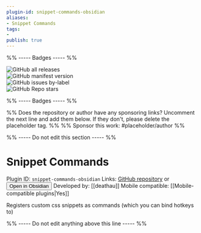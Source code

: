```yaml
---
plugin-id: snippet-commands-obsidian
aliases:
- Snippet Commands
tags: 
- 
publish: true
---
```


%% ----- Badges ----- %%

![GitHub all releases](https://img.shields.io/github/downloads/deathau/snippet-commands-obsidian/total?color=573E7A&logo=github&style=for-the-badge)   
![GitHub manifest version](https://img.shields.io/github/manifest-json/v/deathau/snippet-commands-obsidian?color=573E7A&logo=github&style=for-the-badge)   
![GitHub issues by-label](https://img.shields.io/github/issues/deathau/snippet-commands-obsidian/help%20wanted?color=573E7A&logo=github&style=for-the-badge)   
![GitHub Repo stars](https://img.shields.io/github/stars/deathau/snippet-commands-obsidian?color=573E7A&logo=github&style=for-the-badge)

%% ----- Badges ----- %%

%% Does the repository or author have any sponsoring links? Uncomment the next line and add them below. If they don't, please delete the placeholder tag. %%
%% Sponsor this work: #placeholder/author %%

%% ----- Do not edit this section ----- %%

# Snippet Commands

Plugin ID: `snippet-commands-obsidian`
Links: [GitHub repository](https://github.com/deathau/snippet-commands-obsidian) or [<button id=HH>Open in Obsidian</button>](obsidian://goto-plugin?id=snippet-commands-obsidian)
Developed by: [[deathau]]
Mobile compatible: [[Mobile-compatible plugins|Yes]]

Registers custom css snippets as commands (which you can bind hotkeys to)

%% ----- Do not edit anything above this line ----- %% 
